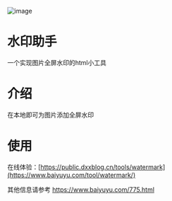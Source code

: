 ![image](https://github.com/isharmla233/watermark/assets/112328828/4442f6ec-1cd4-4ef3-b895-9800207e446d)


# 水印助手
一个实现图片全屏水印的html小工具


# 介绍
在本地即可为图片添加全屏水印


# 使用
在线体验：[https://public.dxxblog.cn/tools/watermark](https://www.baiyuyu.com/tool/watermark/)

其他信息请参考 https://www.baiyuyu.com/775.html
